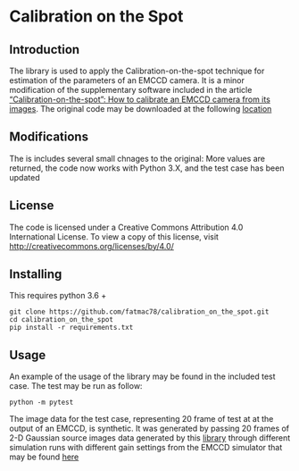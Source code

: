 # Calibration on the Spot

## Introduction

The library is used to apply the Calibration-on-the-spot technique for estimation 
of the parameters of an EMCCD camera.   It is a minor modification of the supplementary software
included in the article [“Calibration-on-the-spot”: How to calibrate an EMCCD camera from its images](https://www.nature.com/articles/srep28680#Sec13).  The original code may be downloaded at the following [location](https://static-content.springer.com/esm/art%3A10.1038%2Fsrep28680/MediaObjects/41598_2016_BFsrep28680_MOESM2_ESM.zip)

## Modifications

The is includes several small chnages to the original: More values are returned, the code now works with Python 3.X, and the test case has been updated

## License

The code is licensed under a Creative Commons Attribution 4.0 International License. 
To view a copy of this license, visit http://creativecommons.org/licenses/by/4.0/ 

## Installing

This requires python 3.6 +

```shell script
git clone https://github.com/fatmac78/calibration_on_the_spot.git
cd calibration_on_the_spot
pip install -r requirements.txt
```

## Usage

An example of the usage of the library may be found in the included test case.  The test may be run as follow:

```shell script
python -m pytest
```

The image data for the test case, representing 20 frame of test at at the output of an EMCCD, is synthetic.  It was generated by passing 20 frames of 2-D Gaussian source images data generated by this [library](https://github.com/fatmac78/photon-generator) through different simulation runs with different gain settings from the EMCCD simulator that may be found [here](https://github.com/fatmac78/emccd-simulator)
